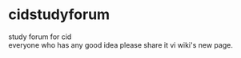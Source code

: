 # cidstudyforum
study forum for cid  
everyone who has any good idea please share it vi wiki's new page.
